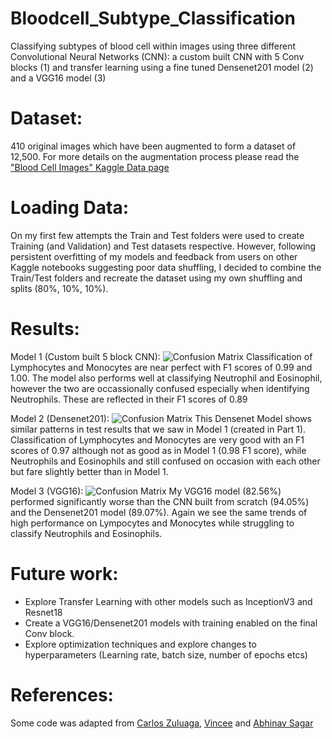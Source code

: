 # Bloodcell_Subtype_Classification
Classifying subtypes of blood cell within images using three different Convolutional Neural Networks (CNN): a custom built CNN with 5 Conv blocks (1) and transfer learning using a fine tuned Densenet201 model (2) and a VGG16 model (3)

# Dataset: 
410 original images which have been augmented to form a dataset of 12,500. For more details on the augmentation process please read the ["Blood Cell Images" Kaggle Data page](https://www.kaggle.com/paultimothymooney/blood-cells)

# Loading Data:
On my first few attempts the Train and Test folders were used to create Training (and Validation) and Test datasets respective. However, following persistent overfitting of my models and feedback from users on other Kaggle notebooks suggesting poor data shuffling, I decided to combine the Train/Test folders and recreate the dataset using my own shuffling and splits (80%, 10%, 10%). 

# Results:

Model 1 (Custom built 5 block CNN):
![Confusion Matrix](https://pasteboard.co/JIgA0SM.png)
Classification of Lymphocytes and Monocytes are near perfect with F1 scores of 0.99 and 1.00. The model also performs well at classifying Neutrophil and Eosinophil, however the two are occassionally confused especially when identifying Neutrophils. These are reflected in their F1 scores of 0.89

Model 2 (Densenet201): 
![Confusion Matrix](https://pasteboard.co/JIgAyQH.png)
This Densenet Model shows similar patterns in test results that we saw in Model 1 (created in Part 1). Classification of Lymphocytes and Monocytes are very good with an F1 scores of 0.97 although not as good as in Model 1 (0.98 F1 score), while Neutrophils and Eosinophils and still confused on occasion with each other but fare slightly better than in Model 1.

Model 3 (VGG16): 
![Confusion Matrix](https://pasteboard.co/JIgALiR.png)
My VGG16 model (82.56%) performed significantly worse than the CNN built from scratch (94.05%) and the Densenet201 model (89.07%). Again we see the same trends of high performance on Lympocytes and Monocytes while struggling to classify Neutrophils and Eosinophils.

# Future work: 
- Explore Transfer Learning with other models such as InceptionV3 and Resnet18
- Create a VGG16/Densenet201 models with training enabled on the final Conv block.
- Explore optimization techniques and explore changes to hyperparameters (Learning rate, batch size, number of epochs etcs)

# References:
Some code was adapted from [Carlos Zuluaga](https://medium.com/@carlosz22/transfer-learning-using-keras-with-densenet-169-91679300f94a), [Vincee](https://www.kaggle.com/vincee/intel-image-classification-cnn-keras) and [Abhinav Sagar](https://towardsdatascience.com/deep-learning-for-detecting-pneumonia-from-x-ray-images-fc9a3d9fdba8)
